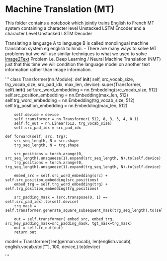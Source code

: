 # Machine Translation (MT)

This folder contains a notebook which jointly trains English to French MT system containing a character level Unstacked LSTM Encoder and a character Level Unstacked LSTM Decoder


Translating a language A to language B is called monolingual machine translation system eg english to hindi.
      - There are many ways to solve MT problems but we will use similar techniques to what we used to solve [Image2Text](https://pub.towardsai.net/natural-language-generation-x2text-tasks-78641031b033#1341) Problem i.e. Deep Learning / Neural Machine Translation (NMT) just that this time we will condition the language model on another text information rather than image information.


'''
class Transformer(nn.Module):
    def __init__( self, src_vocab_size, trg_vocab_size, src_pad_idx, max_len, device):
        super(Transformer, self).__init__()
        self.src_word_embedding = nn.Embedding(src_vocab_size, 512)
        self.src_position_embedding = nn.Embedding(max_len, 512)
        self.trg_word_embedding = nn.Embedding(trg_vocab_size, 512)
        self.trg_position_embedding = nn.Embedding(max_len, 512)

        self.device = device
        self.transformer = nn.Transformer( 512, 8, 3, 3, 4, 0.1)
        self.fc_out = nn.Linear(512, trg_vocab_size)
        self.src_pad_idx = src_pad_idx

    def forward(self, src, trg):
        src_seq_length, N = src.shape
        trg_seq_length, N = trg.shape

        src_positions = torch.arange(0, src_seq_length).unsqueeze(1).expand(src_seq_length, N).to(self.device)
        trg_positions = torch.arange(0, trg_seq_length).unsqueeze(1).expand(trg_seq_length, N).to(self.device)

        embed_src = self.src_word_embedding(src) + self.src_position_embedding(src_positions)
        embed_trg = self.trg_word_embedding(trg) + self.trg_position_embedding(trg_positions)

        src_padding_mask = (src.transpose(0, 1) == self.src_pad_idx).to(self.device)
        trg_mask = self.transformer.generate_square_subsequent_mask(trg_seq_length).to(self.device)

        out = self.transformer( embed_src, embed_trg, src_key_padding_mask=src_padding_mask, tgt_mask=trg_mask)
        out = self.fc_out(out)
        return out

model = Transformer( len(german.vocab), len(english.vocab), english.vocab.stoi["<pad>"], 100, device,).to(device)

'''
